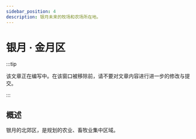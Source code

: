 ```yaml
---
sidebar_position: 4
description: 银月未来的牧场和农场所在地。
---
```


# 银月 · 金月区

:::tip

该文章正在编写中。在该窗口被移除前，请不要对文章内容进行进一步的修改与提交。

:::

## 概述

银月的北郊区，是规划的农业、畜牧业集中区域。
